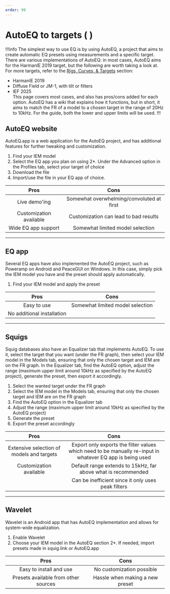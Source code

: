 ```yaml
---
order: 99
---
```

# AutoEQ to targets ( )

!!!info
The simplest way to use EQ is by using AutoEQ, a project that aims to create automatic EQ presets using measurements and a specific target. There are various implementations of AutoEQ: in most cases, AutoEQ aims for the HarmanIE 2019 target, but the following are worth taking a look at. For more targets, refer to the [Rigs, Curves, & Targets](https://4ciemg.github.io/IEM-EQ-Guide/rigs-curves-targets/) section:
- HarmanIE 2019
- Diffuse Field or JM-1, with tilt or filters
- IEF 2025     
This page covers most cases, and also has pros/cons added for each option.
AutoEQ has a wiki that explains how it functions, but in short, it aims to match the FR of a model to a chosen target in the range of 20Hz to 10kHz. For the guide, both the lower and upper limits will be used.
!!!


## AutoEQ website
AutoEQ.app is a web application for the AutoEQ project, and has additional features for further tweaking and customization. 

1. Find your IEM model
2. Select the EQ app you plan on using
	2*. Under the Advanced option in the Profiles tab, select your target of choice
3. Download the file
4. Import/use the file in your EQ app of choice.


Pros | Cons | 
:-:|:-:|
Live demo'ing | Somewhat overwhelming/convoluted at first |
Customization available | Customization can lead to bad results |
Wide EQ app support | Somewhat limited model selection |



***
## EQ app 
Several EQ apps have also implemented the AutoEQ project, such as Poweramp on Android and PeaceGUI on Windows. In this case, simply pick the IEM model you have and the preset should apply automatically.

1. Find your IEM model and apply the preset

Pros | Cons | 
:-:|:-:|
Easy to use  | Somewhat limited model selection |
No additional installation |  |


***
## Squigs
Squig databases also have an Equalizer tab that implements AutoEQ. To use it, select the target that you want (under the FR graph), then select your IEM model in the Models tab, ensuring that only the chosen target and IEM are on the FR graph. In the Equalizer tab, find the AutoEQ option, adjust the range (maximum upper limit around 10kHz as specified by the AutoEQ project), generate the preset, then export it accordingly.

1. Select the wanted target under the FR graph
2. Select the IEM model in the Models tab, ensuring that only the chosen target and IEM are on the FR graph
3. Find the AutoEQ option in the Equalizer tab
4. Adjust the range (maximum upper limit around 10kHz as specified by the AutoEQ project)
5. Generate the preset
6. Export the preset accordingly

Pros | Cons | 
:-:|:-:|
Extensive selection of models and targets | Export only exports the filter values which need to be manually re-input in whatever EQ app is being used |
Customization available | Default range extends to 15kHz, far above what is recommended |
| | Can be inefficient since it only uses peak filters

***
## Wavelet
Wavelet is an Android app that has AutoEQ implementation and allows for system-wide equalization. 

1. Enable Wavelet
2. Choose your IEM model in the AutoEQ section
	2*. If needed, import presets made in squig.link or AutoEQ.app


Pros | Cons | 
:-:|:-:|
Easy to install and use  | No customization possible |
Presets available from other sources | Hassle when making a new preset |



